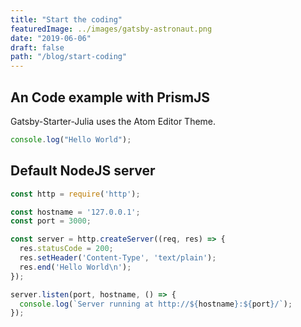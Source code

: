 ```yaml
---
title: "Start the coding"
featuredImage: ../images/gatsby-astronaut.png
date: "2019-06-06"
draft: false
path: "/blog/start-coding"
---
```


## An Code example with PrismJS
Gatsby-Starter-Julia uses the Atom Editor Theme.

```js
console.log("Hello World");
```

## Default NodeJS server

```js
const http = require('http');

const hostname = '127.0.0.1';
const port = 3000;

const server = http.createServer((req, res) => {
  res.statusCode = 200;
  res.setHeader('Content-Type', 'text/plain');
  res.end('Hello World\n');
});

server.listen(port, hostname, () => {
  console.log(`Server running at http://${hostname}:${port}/`);
});
```